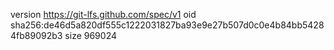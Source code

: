 version https://git-lfs.github.com/spec/v1
oid sha256:de46d5a820df555c1222031827ba93e9e27b507d0c0e4b84bb54284fb89092b3
size 969024
